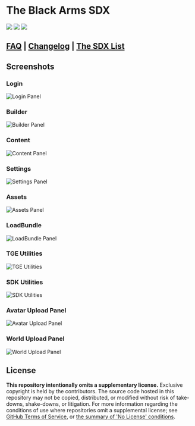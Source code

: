 # The Black Arms SDX

[![](https://img.shields.io/discord/734259323781251083?label=DEDSEC%20%7C%20Discord&color=%236F84D2)](https://discord.gg/r7RcJCv) [![](https://img.shields.io/discord/741071374864613500?label=The%20Black%20Arms%20%7C%20Discord&color=%237C0306)](https://discord.gg/Jbf5AAR) [![](https://img.shields.io/badge/The%20Black%20Arms-Guilded-%23F5C400)](https://www.guilded.gg/i/Kk57LVQE)

## [FAQ](./FAQ.md) | [Changelog](./CHANGELOG.md) | [The SDX List](./SDX.md)

## Screenshots

### Login

![Login Panel](./screenshots/login.png)

### Builder

![Builder Panel](./screenshots/builder.png)

### Content

![Content Panel](./screenshots/content.png)

### Settings

![Settings Panel](./screenshots/settings.png)

### Assets

![Assets Panel](./screenshots/assets.png)

### LoadBundle

![LoadBundle Panel](./screenshots/loadbundle.png)

### TGE Utilities

![TGE Utilities](./screenshots/tge.png)

### SDK Utilities

![SDK Utilities](./screenshots/utilities.png)

### Avatar Upload Panel

![Avatar Upload Panel](./screenshots/avatarup.png)

### World Upload Panel

![World Upload Panel](./screenshots/worldup.png)

## License

**This repository intentionally omits a supplementary license.** Exclusive copyright is held by the contributors.
The source code hosted in this repository may not be copied, distributed, or modified without risk of take-downs, shake-downs, or litigation.
For more information regarding the conditions of use where repositories omit a supplemental license; see [GitHub Terms of Service](https://docs.github.com/en/github/site-policy/github-terms-of-service#d-user-generated-content), or [the summary of 'No License' conditions](https://choosealicense.com/no-permission/).
